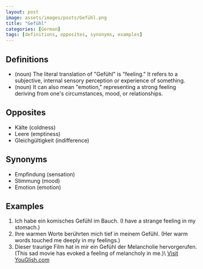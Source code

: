 ```yaml
---
layout: post
image: assets/images/posts/Gefühl.png
title: "Gefühl"
categories: [German]
tags: [definitions, opposites, synonyms, examples]
---
```


## Definitions

- (noun) The literal translation of "Gefühl" is "feeling." It refers to a subjective, internal sensory perception or experience of something.
- (noun) It can also mean "emotion," representing a strong feeling deriving from one's circumstances, mood, or relationships.

## Opposites

- Kälte (coldness)
- Leere (emptiness)
- Gleichgültigkeit (indifference)

## Synonyms

- Empfindung (sensation)
- Stimmung (mood)
- Emotion (emotion)

## Examples

1. Ich habe ein komisches Gefühl im Bauch. (I have a strange feeling in my stomach.)
2. Ihre warmen Worte berührten mich tief in meinem Gefühl. (Her warm words touched me deeply in my feelings.)
3. Dieser traurige Film hat in mir ein Gefühl der Melancholie hervorgerufen. (This sad movie has evoked a feeling of melancholy in me.)\ <a id="yg-widget-0" class="youglish-widget" data-query="Gefühl" data-lang="german" data-components="8412" data-auto-start="0" data-bkg-color="theme_light" data-title="How%20to%20pronounce%20Gefühl%20in%20German"  rel="nofollow" href="https://youglish.com">Visit YouGlish.com</a><script async src="https://youglish.com/public/emb/widget.js" charset="utf-8"></script>